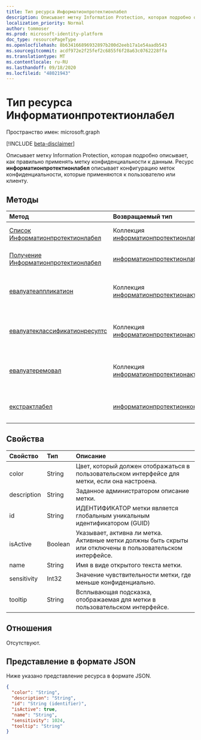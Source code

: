 ```yaml
---
title: Тип ресурса Информатионпротектионлабел
description: Описывает метку Information Protection, которая подробно описывает, как правильно применять метку конфиденциальности к данным.
localization_priority: Normal
author: tommoser
ms.prod: microsoft-identity-platform
doc_type: resourcePageType
ms.openlocfilehash: 8b634166896932897b200d2eeb17a1e54aadb543
ms.sourcegitcommit: acdf972e2f25fef2c6855f6f28a63c0762228ffa
ms.translationtype: MT
ms.contentlocale: ru-RU
ms.lasthandoff: 09/18/2020
ms.locfileid: "48021943"
---
```

# <a name="informationprotectionlabel-resource-type"></a>Тип ресурса Информатионпротектионлабел

Пространство имен: microsoft.graph

[!INCLUDE [beta-disclaimer](../../includes/beta-disclaimer.md)]

Описывает метку Information Protection, которая подробно описывает, как правильно применять метку конфиденциальности к данным. Ресурс **информатионпротектионлабел** описывает конфигурацию меток конфиденциальности, которые применяются к пользователю или клиенту.  

## <a name="methods"></a>Методы

| Метод                                                                                              | Возвращаемый тип                                                               | Описание                                                                                                                                                            |
| :-------------------------------------------------------------------------------------------------- | :------------------------------------------------------------------------ | :--------------------------------------------------------------------------------------------------------------------------------------------------------------------- |
| [Список Информатионпротектионлабел](../api/informationprotectionpolicy-list-labels.md)                | Коллекция [информатионпротектионлабел](informationprotectionlabel.md) | Перечисление всех настроенных меток защиты информации для пользователя или клиента.                                                                                                |
| [Получение Информатионпротектионлабел](../api/informationprotectionlabel-get.md)                          | [информатионпротектионлабел](informationprotectionlabel.md)               | При наличии определенного идентификатора метки возвратите **информатионпротектионлабел**.                                                                                                  |
| [евалуатеаппликатион](../api/informationprotectionlabel-evaluateapplication.md)                     | Коллекция [информатионпротектионактион](informationprotectionaction.md)  | При наличии входных данных для [контентинфо](contentinfo.md) и [лабелингоптионс](labelingoptions.md)расчет набора действий требует применения метки.                      |
| [евалуатеклассификатионресултс](../api/informationprotectionlabel-evaluateclassificationresults.md) | Коллекция [информатионпротектионактион](informationprotectionaction.md)  | Имея входные данные о [контентинфо](contentinfo.md) и классификации, вычислите набор действий, необходимых для применения метки.                                  |
| [евалуатеремовал](../api/informationprotectionlabel-evaluateremoval.md)                             | Коллекция [информатионпротектионактион](informationprotectionaction.md)  | При наличии входных данных для [контентинфо](contentinfo.md) и [довнградежустификатион](downgradejustification.md)вычисляет действия, которые следует предпринять для удаления метки. |
| [екстрактлабел](../api/informationprotectionlabel-extractlabel.md)                                   | [информатионпротектионконтентлабел](informationprotectioncontentlabel.md) | При наличии входных данных [контентинфо](contentinfo.md)возвращает сведения о [информатионпротектионлабел](informationprotectionlabel.md) , которые представляют метаданные.       |

## <a name="properties"></a>Свойства

| Свойство    | Тип    | Описание                                                                                     |
| :---------- | :------ | :---------------------------------------------------------------------------------------------- |
| color       | String  | Цвет, который должен отображаться в пользовательском интерфейсе для метки, если она настроена.                              |
| description | String  | Заданное администратором описание метки.                                                    |
| id          | String  | ИДЕНТИФИКАТОР метки является глобальным уникальным идентификатором (GUID)                                             |
| isActive    | Boolean | Указывает, активна ли метка. Активные метки должны быть скрыты или отключены в пользовательском интерфейсе. |
| name        | String  | Имя в виде открытого текста метки.                                                                |
| sensitivity | Int32   | Значение чувствительности метки, где меньше конфиденциально.                              |
| tooltip     | String  | Всплывающая подсказка, отображаемая для метки в пользовательском интерфейсе.                                     |

## <a name="relationships"></a>Отношения

Отсутствуют.

## <a name="json-representation"></a>Представление в формате JSON

Ниже указано представление ресурса в формате JSON.

<!-- {
  "blockType": "resource",
  "optionalProperties": [

  ],
  "@odata.type": "microsoft.graph.informationProtectionLabel",
  "baseType": "",
  "keyProperty": "id"
}-->

```json
{
  "color": "String",
  "description": "String",
  "id": "String (identifier)",
  "isActive": true,
  "name": "String",
  "sensitivity": 1024,
  "tooltip": "String"
}
```

<!-- uuid: 16cd6b66-4b1a-43a1-adaf-3a886856ed98
2019-02-04 14:57:30 UTC -->
<!-- {
  "type": "#page.annotation",
  "description": "informationProtectionLabel resource",
  "keywords": "",
  "section": "documentation",
  "tocPath": ""
}-->


